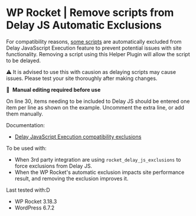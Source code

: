 # WP Rocket | Remove scripts from Delay JS Automatic Exclusions

For compatibility reasons, [some scripts](https://github.com/wp-media/wp-rocket/blob/trunk/dynamic-lists.json) are automatically excluded from Delay JavaSscript Execution feature to prevent potential issues with site functionality. Removing a script using this Helper Plugin will allow the script to be delayed.

⚠️ It is advised to use this with causion as delaying scripts may cause issues. Please test your site thoroughly after making changes.


📝&#160;&#160;**Manual editing required before use**

On line 30, items needing to be included to Delay JS should be entered one item per line as shown on the example.
Uncomment the extra line, or add them manually.


Documentation:
* [Delay JavaScript Execution compatibility exclusions](https://docs.wp-rocket.me/article/1560-delay-javascript-execution-compatibility-exclusions#other-automatic-exclusions)

To be used with:
* When 3rd party integration are using `rocket_delay_js_exclusions` to force exclusions from Delay JS.
* When the WP Rocket's automatic exclusion impacts site performance result, and removing the exclusion improves it.



Last tested with:D
* WP Rocket 3.18.3
* WordPress 6.7.2
